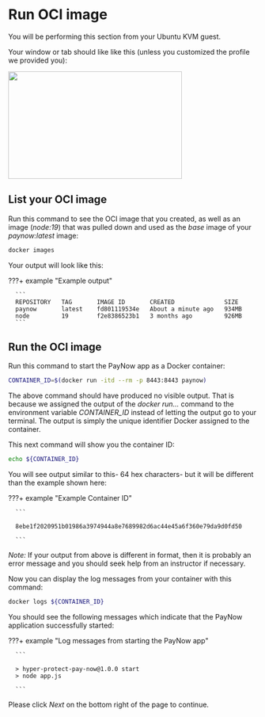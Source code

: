 # Run OCI image

You will be performing this section from your Ubuntu KVM guest. 

Your window or tab should like like this (unless you customized the profile we provided you):

<img src="../../../images/KVMGuest.png" width="351" height="217" />

## List your OCI image

Run this command to see the OCI image that you created, as well as an image (_node:19_) that was pulled down and used as the _base_ image of your _paynow:latest_ image:

   ``` bash
   docker images
   ```

Your output will look like this: 

???+ example "Example output"

      ```
      REPOSITORY   TAG       IMAGE ID       CREATED              SIZE
      paynow       latest    fd801119534e   About a minute ago   934MB
      node         19        f2e8386523b1   3 months ago         926MB
      ```

## Run the OCI image

Run this command to start the PayNow app as a Docker container:

   ``` bash
   CONTAINER_ID=$(docker run -itd --rm -p 8443:8443 paynow)
   ```

The above command should have produced no visible output.  That is because we assigned the output of the *docker run...* command to the environment variable *CONTAINER_ID* instead of letting the output go to your terminal.  The output is simply the unique identifier Docker assigned to the container.  

This next command will show you the container ID:

   ``` bash
   echo ${CONTAINER_ID}
   ```

You will see output similar to this- 64 hex characters- but it will be different than the example shown here:

???+ example "Example Container ID"
      
      ```

      8ebe1f2020951b01986a3974944a8e7689982d6ac44e45a6f360e79da9d0fd50

      ```

*Note:* If your output from above is different in format, then it is probably an error message and you should seek help from an instructor if necessary.

Now you can display the log messages from your container with this command:

   ``` bash
   docker logs ${CONTAINER_ID}
   ```

You should see the following messages which indicate that the PayNow application successfully started:

???+ example "Log messages from starting the PayNow app"

      ```
      
      > hyper-protect-pay-now@1.0.0 start
      > node app.js
      
      ```

Please click *Next* on the bottom right of the page to continue.
